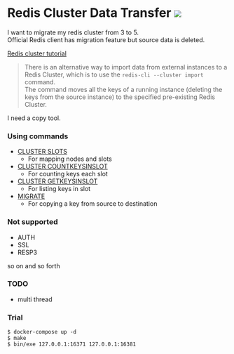 Redis Cluster Data Transfer ![](https://github.com/supercaracal/redis-cluster-data-transfer/workflows/Test/badge.svg?branch=master)
=================================

I want to migrate my redis cluster from 3 to 5.  
Official Redis client has migration feature but source data is deleted.  

[Redis cluster tutorial](https://redis.io/topics/cluster-tutorial)

> There is an alternative way to import data from external instances to a Redis Cluster, which is to use the `redis-cli --cluster import` command.  
> The command moves all the keys of a running instance (deleting the keys from the source instance) to the specified pre-existing Redis Cluster.

I need a copy tool.

### Using commands

* [CLUSTER SLOTS](https://redis.io/commands/cluster-slots)
  * For mapping nodes and slots
* [CLUSTER COUNTKEYSINSLOT](https://redis.io/commands/cluster-countkeysinslot)
  * For counting keys each slot
* [CLUSTER GETKEYSINSLOT](https://redis.io/commands/cluster-getkeysinslot)
  * For listing keys in slot
* [MIGRATE](https://redis.io/commands/migrate)
  * For copying a key from source to destination

### Not supported
* AUTH
* SSL
* RESP3

so on and so forth

### TODO
* multi thread

### Trial

```
$ docker-compose up -d
$ make
$ bin/exe 127.0.0.1:16371 127.0.0.1:16381
```
